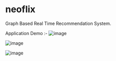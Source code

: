 # neoflix
Graph Based Real Time Recommendation System.


Application Demo :-
![image](https://user-images.githubusercontent.com/86946068/200766828-5bd1a90d-f4cb-4075-9afc-7fd695c46559.png)

![image](https://user-images.githubusercontent.com/86946068/200767063-0cfada9d-feef-4de2-b5c3-cb2f512d35cc.png)

![image](https://user-images.githubusercontent.com/86946068/200767246-34f72a2b-9965-4a9c-a822-053f634c38b4.png)
